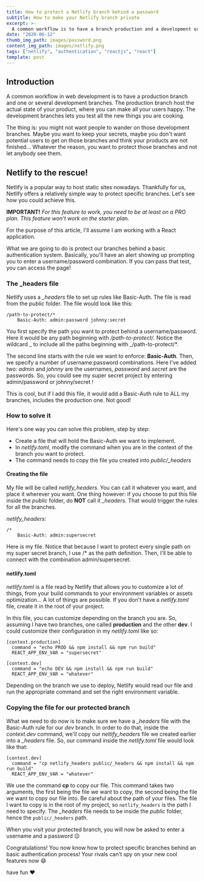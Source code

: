 ```yaml
---
title: How to protect a Netlify branch behind a password
subtitle: How to make your Netlify branch private
excerpt: >-
  A common workflow is to have a branch production and a development or test branch. You might not want to let anyone check out the development branch to see all the cool stuff you're cooking. Netlify lets you do that.
date: "2020-06-12"
thumb_img_path: images/password.png
content_img_path: images/netlify.png
tags: ["netlify", "authentication", "reactjs", "react"]
template: post
---
```


## Introduction

A common workflow in web development is to have a production branch and one or several development branches. The production branch host the actual state of your product, where you can make all your users happy. The development branches lets you test all the new things you are cooking.

The thing is: you might not want people to wander on those development branches. Maybe you want to keep your secrets, maybe you don't want potential users to get on those branches and think your products are not finished... Whatever the reason, you want to protect those branches and not let anybody see them.

## Netlify to the rescue!

Netlify is a popular way to host static sites nowadays. Thankfully for us, Netlify offers a relatively simple way to protect specific branches. Let's see how you could achieve this.

**IMPORTANT!** _For this feature to work, you need to be at least on a PRO plan. This feature won't work on the starter plan._

For the purpose of this article, I'll assume I am working with a React application.

What we are going to do is protect our branches behind a basic authentication system. Basically, you'll have an alert showing up prompting you to enter a username/password combination. If you can pass that test, you can access the page!

### The \_headers file

Netlify uses a _\_headers_ file to set up rules like Basic-Auth. The file is read from the _public_ folder. The file would look like this:

```
/path-to-protect/*
    Basic-Auth: admin:password johnny:secret
```

You first specify the path you want to protect behind a username/password. Here it would be any path beginning with _/path-to-protect/_. Notice the wildcard _ to include all the paths beginning with _/path-to-protect/\*.

The second line starts with the rule we want to enforce: **Basic-Auth**. Then, we specify a number of username:password combinations. Here I've added two: _admin_ and _johnny_ are the usernames, _password_ and _secret_ are the passwords. So, you could see my super secret project by entering admin/password or johnny/secret !

This is cool, but if I add this file, it would add a Basic-Auth rule to ALL my branches, includes the production one. Not good!

### How to solve it

Here's one way you can solve this problem, step by step:

- Create a file that will hold the Basic-Auth we want to implement.
- In _netlify.toml_, modify the command when you are in the context of the branch you want to protect.
- The command needs to copy the file you created into _public/\_headers_

#### Creating the file

My file will be called _netlify_headers_. You can call it whatever you want, and place it wherever you want. One thing however: if you choose to put this file inside the _public_ folder, do **NOT** call it _\_headers_. That would trigger the rules for all the branches.

_netlify_headers_:

```
/*
    Basic-Auth: admin:supersecret
```

Here is my file. Notice that because I want to protect every single path on my super secret branch, I use /\* as the path definition. Then, I'll be able to connect with the combination admin/supersecret.

#### netlify.toml

_netlify.toml_ is a file read by Netlify that allows you to customize a lot of things, from your build commands to your environment variables or assets optimization... A lot of things are possible. If you don't have a _netlify.toml_ file, create it in the root of your project.

In this file, you can customize depending on the branch you are. So, assuming I have two branches, one called **production** and the other **dev**. I could customize their configuration in my _netlify.toml_ like so:

```
[context.production]
  command = "echo PROD && npm install && npm run build"
  REACT_APP_ENV_VAR = "supersecret"

[context.dev]
  command = "echo DEV && npm install && npm run build"
  REACT_APP_ENV_VAR = "whatever"
```

Depending on the branch we use to deploy, Netlify would read our file and run the appropriate command and set the right environment variable.

### Copying the file for our protected branch

What we need to do now is to make sure we have a _\_headers_ file with the Basic-Auth rule for our _dev_ branch. In order to do that, inside the _context.dev_ command, we'll copy our _netlify_headers_ file we created earlier into a _\_headers_ file. So, our command inside the _netlify.toml_ file would look like that:

```
[context.dev]
  command = "cp netlify_headers public/_headers && npm install && npm run build"
  REACT_APP_ENV_VAR = "whatever"
```

We use the command **cp** to copy our file. This command takes two arguments, the first being the file we want to copy, the second being the file we want to copy our file into. Be careful about the path of your files. The file I want to copy is in the root of my project, so `netlify_headers` is the path I need to specify. The _\_headers_ file needs to be inside the _public_ folder, hence the `public/_headers` path.

When you visit your protected branch, you will now be asked to enter a username and a password :wink:

Congratulations! You now know how to protect specific branches behind an basic authentication process! Your rivals can't spy on your new cool features now :smile:

have fun :heart:
